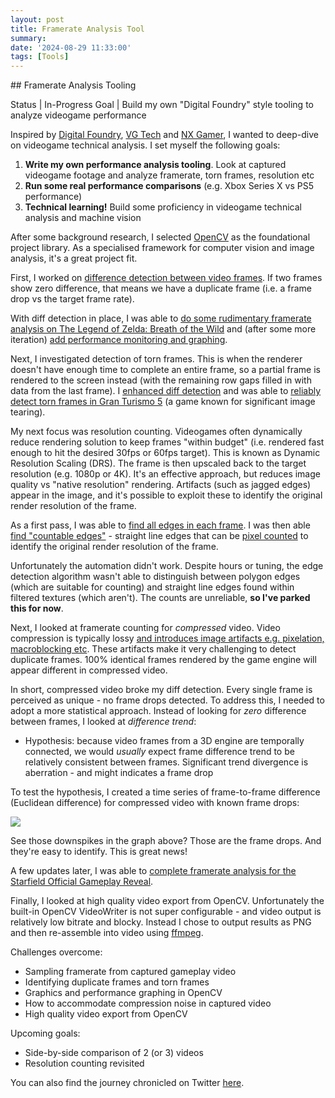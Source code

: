 ```yaml
---
layout: post
title: Framerate Analysis Tool
summary: 
date: '2024-08-29 11:33:00'
tags: [Tools]
---
```


<a name="Framerate Analysis Tooling">
## Framerate Analysis Tooling

Status | In-Progress
Goal | Build my own "Digital Foundry" style tooling to analyze videogame performance

Inspired by <a href="https://www.youtube.com/user/DigitalFoundry" target="_blank">Digital Foundry</a>, <a href="https://www.youtube.com/c/VGTech" target="_blank">VG Tech</a> and <a href="https://www.youtube.com/c/NXGamer" target="_blank">NX Gamer</a>, I wanted to deep-dive on videogame technical analysis. I set myself the following goals:

1. **Write my own performance analysis tooling**. Look at captured videogame footage and analyze framerate, torn frames, resolution etc
2. **Run some real performance comparisons** (e.g. Xbox Series X vs PS5 performance)
3. **Technical learning!** Build some proficiency in videogame technical analysis and machine vision

After some background research, I selected <a href="https://opencv.org/" target="_blank">OpenCV</a> as the foundational project library. As a specialised framework for computer vision and image analysis, it's a great project fit.

First, I worked on <a href="https://twitter.com/jamesfmackenzie/status/1516036998947028992" target="_blank">difference detection between video frames</a>. If two frames show zero difference, that means we have a duplicate frame (i.e. a frame drop vs the target frame rate).

With diff detection in place, I was able to <a href="https://twitter.com/jamesfmackenzie/status/1515344348313002000" target="_blank">do some rudimentary framerate analysis on The Legend of Zelda: Breath of the Wild</a> and (after some more iteration) <a href="https://twitter.com/jamesfmackenzie/status/1519647506254254080" target="_blank">add performance monitoring and graphing</a>.

Next, I investigated detection of torn frames. This is when the renderer doesn't have enough time to complete an entire frame, so a partial frame is rendered to the screen instead (with the remaining row gaps filled in with data from the last frame). I <a href="https://twitter.com/jamesfmackenzie/status/1520448444074188800" target="_blank">enhanced diff detection</a> and was able to <a href="https://twitter.com/jamesfmackenzie/status/1520807871549779970" target="_blank">reliably detect torn frames in Gran Turismo 5</a> (a game known for significant image tearing).

My next focus was resolution counting. Videogames often dynamically reduce rendering solution to keep frames "within budget" (i.e. rendered fast enough to hit the desired 30fps or 60fps target). This is known as Dynamic Resolution Scaling (DRS). The frame is then upscaled back to the target resolution (e.g. 1080p or 4K). It's an effective approach, but reduces image quality vs "native resolution" rendering. Artifacts (such as jagged edges) appear in the image, and it's possible to exploit these to identify the original render resolution of the frame.  

As a first pass, I was able to <a href="https://twitter.com/jamesfmackenzie/status/1531623625702400000" target="_blank">find all edges in each frame</a>. I was then able <a href="https://twitter.com/jamesfmackenzie/status/1532721445222158336" target="_blank">find "countable edges"</a> - straight line edges that can be <a href="https://www.youtube.com/watch?v=3ra-P3gH7Dg" target="_blank">pixel counted</a> to identify the original render resolution of the frame.

Unfortunately the automation didn't work. Despite hours or tuning, the edge detection algorithm wasn't able to distinguish between polygon edges (which are suitable for counting) and straight line edges found within filtered textures (which aren't). The counts are unreliable, **so I've parked this for now**.

Next, I looked at framerate counting for *compressed* video. Video compression is typically lossy <a href="https://en.wikipedia.org/wiki/Compression_artifact" target="_blank">and introduces image artifacts e.g. pixelation, macroblocking etc</a>. These artifacts make it very challenging to detect duplicate frames. 100% identical frames rendered by the game engine will appear different in compressed video.

In short, compressed video broke my diff detection. Every single frame is perceived as unique - no frame drops detected. To address this, I needed to adopt a more statistical approach. Instead of looking for *zero* difference between frames, I looked at *difference trend*:

* Hypothesis: because video frames from a 3D engine are temporally connected, we would *usually* expect frame difference trend to be relatively consistent between frames. Significant trend divergence is aberration - and might indicates a frame drop

To test the hypothesis, I created a time series of frame-to-frame difference (Euclidean difference) for compressed video with known frame drops:

<img src="https://pbs.twimg.com/media/FVdxbEFXsAEgcJn?format=png" />

See those downspikes in the graph above? Those are the frame drops. And they're easy to identify. This is great news!

A few updates later, I was able to <a href="https://youtu.be/aQsxzAXpaHk" target="_blank">complete framerate analysis for the Starfield Official Gameplay Reveal</a>.

Finally, I looked at high quality video export from OpenCV. Unfortunately the built-in OpenCV VideoWriter is not super configurable - and video output is relatively low bitrate and blocky. Instead I chose to output results as PNG and then re-assemble into video using <a href="https://ffmpeg.org/" target="_blank">ffmpeg</a>.

Challenges overcome:

- Sampling framerate from captured gameplay video
- Identifying duplicate frames and torn frames
- Graphics and performance graphing in OpenCV
- How to accommodate compression noise in captured video
- High quality video export from OpenCV

Upcoming goals:

- Side-by-side comparison of 2 (or 3) videos
- Resolution counting revisited

You can also find the journey chronicled on Twitter <a href="https://twitter.com/jamesfmackenzie/status/1515054433889144834" target="_blank">here</a>.
